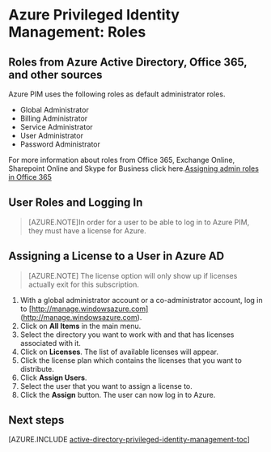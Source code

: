 <properties
   pageTitle="Azure Privileged Identity Management: Roles"
   description="Learn what roles are used for privileged identities with the Azure Privileged Identity Management extension."
   services="active-directory"
   documentationCenter=""
   authors="IHenkel"
   manager="stevenpo"
   editor=""/>

<tags
   ms.service="na"
   ms.devlang="na"
   ms.topic="article"
   ms.tgt_pltfrm="na"
   ms.workload="identity"
   ms.date="09/21/2015"
   ms.author="inhenk"/>

# Azure Privileged Identity Management: Roles

<!-- **PLACEHOLDER: Need description of how this works. Azure PIM uses roles from MSODS objects.**-->

## Roles from Azure Active Directory, Office 365, and other sources

Azure PIM uses the following roles as default administrator roles.

- Global Administrator
- Billing Administrator
- Service Administrator
- User Administrator
- Password Administrator

For more information about roles from Office 365, Exchange Online, Sharepoint Online and Skype for Business click here.[Assigning admin roles in Office 365](https://support.office.com/en-us/article/Assigning-admin-roles-in-Office-365-eac4d046-1afd-4f1a-85fc-8219c79e1504?ui=en-US&rs=en-US&ad=US)

<!--**PLACEHOLDER: The above article may not be the one we want since PIM gets roles from places other that Office 365**-->


<!-- ## The PIM Security Administrator Role **PLACEHOLDER: Need description of the Security Administrator role.**-->

## User Roles and Logging In
> [AZURE.NOTE]In order for a user to be able to log in to Azure PIM, they must have a license for Azure.

## Assigning a License to a User in Azure AD

> [AZURE.NOTE] The license option will only show up if licenses actually exit for this subscription.

1. With a global administrator account or a co-administrator account, log in to [http://manage.windowsazure.com] (http://manage.windowsazure.com).
2. Click on **All Items** in the main menu.
3. Select the directory you want to work with and that has licenses associated with it.
4. Click on **Licenses**. The list of available licenses will appear.
5. Click the license plan which contains the licenses that you want to distribute.
6. Click **Assign Users**.
7. Select the user that you want to assign a license to.
8. Click the **Assign** button.  The user can now log in to Azure.

<!--Every topic should have next steps and links to the next logical set of content to keep the customer engaged-->
## Next steps
[AZURE.INCLUDE [active-directory-privileged-identity-management-toc](../../includes/active-directory-privileged-identity-management-toc.md)]


